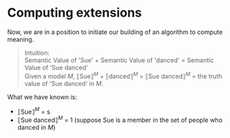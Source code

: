 # Computing extensions

Now, we are in a position to initiate our building of an algorithm to compute meaning. 

> Intuition: <br>
> Semantic Value of 'Sue' + Semantic Value of 'danced' = Semantic Value of 'Sue danced' <br>
> Given a model $M$, ⟦Sue⟧$^M$ + ⟦danced⟧$^M$ = ⟦Sue danced⟧$^M$ = the truth value of 'Sue danced' in $M$.

What we have known is:
- ⟦Sue⟧$^M$ = $\text{s}$
- ⟦Sue danced⟧$^M$ = 1 (suppose Sue is a member in the set of people who danced in $M$)
